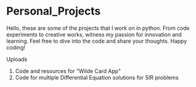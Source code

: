 # Personal_Projects
Hello, these are some of the projects that I work on in python. From code experiments to creative works, witness my passion for innovation and learning. Feel free to dive into the code and share your thoughts. Happy coding!

Uploads

1) Code and resources for "Wilde Card App"
2) Code for multiple Differential Equation solutions for SIR problems
